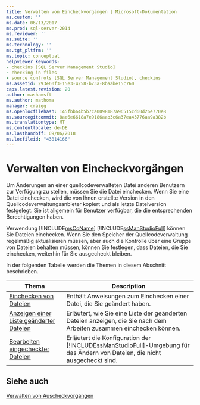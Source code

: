 ```yaml
---
title: Verwalten von Eincheckvorgängen | Microsoft-Dokumentation
ms.custom: ''
ms.date: 06/13/2017
ms.prod: sql-server-2014
ms.reviewer: ''
ms.suite: ''
ms.technology: ''
ms.tgt_pltfrm: ''
ms.topic: conceptual
helpviewer_keywords:
- checkins [SQL Server Management Studio]
- checking in files
- source controls [SQL Server Management Studio], checkins
ms.assetid: 293e60f3-15e3-4258-b73a-8baabe15c760
caps.latest.revision: 20
author: mashamsft
ms.author: mathoma
manager: craigg
ms.openlocfilehash: 145fbb64b5b7ca0098187a96515cd60d26e770e8
ms.sourcegitcommit: 8ae6e6618a7e9186aab3c6a37ea43776aa9a382b
ms.translationtype: MT
ms.contentlocale: de-DE
ms.lasthandoff: 09/06/2018
ms.locfileid: "43814166"
---
```

# <a name="manage-checkins"></a>Verwalten von Eincheckvorgängen
  Um Änderungen an einer quellcodeverwalteten Datei anderen Benutzern zur Verfügung zu stellen, müssen Sie die Datei einchecken. Wenn Sie eine Datei einchecken, wird die von Ihnen erstellte Version in den Quellcodeverwaltungsanbieter kopiert und als letzte Dateiversion festgelegt. Sie ist allgemein für Benutzer verfügbar, die die entsprechenden Berechtigungen haben.  
  
 Verwendung [!INCLUDE[msCoName](../includes/msconame-md.md)] [!INCLUDE[ssManStudioFull](../includes/ssmanstudiofull-md.md)] können Sie Dateien einchecken. Wenn Sie den Speicher der Quellcodeverwaltung regelmäßig aktualisieren müssen, aber auch die Kontrolle über eine Gruppe von Dateien behalten müssen, können Sie festlegen, dass Dateien, die Sie einchecken, weiterhin für Sie ausgecheckt bleiben.  
  
 In der folgenden Tabelle werden die Themen in diesem Abschnitt beschrieben.  
  
|Thema|Description|  
|-----------|-----------------|  
|[Einchecken von Dateien](../../2014/database-engine/check-in-files.md)|Enthält Anweisungen zum Einchecken einer Datei, die Sie geändert haben.|  
|[Anzeigen einer Liste geänderter Dateien](../../2014/database-engine/view-a-list-of-modified-files.md)|Erläutert, wie Sie eine Liste der geänderten Dateien anzeigen, die Sie nach dem Arbeiten zusammen einchecken können.|  
|[Bearbeiten eingecheckter Dateien](../../2014/database-engine/edit-checked-in-files.md)|Erläutert die Konfiguration der [!INCLUDE[ssManStudioFull](../includes/ssmanstudiofull-md.md)]-Umgebung für das Ändern von Dateien, die nicht ausgecheckt sind.|  
  
## <a name="see-also"></a>Siehe auch  
 [Verwalten von Auscheckvorgängen](../../2014/database-engine/manage-checkouts.md)  
  
  
